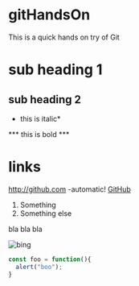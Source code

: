 # gitHandsOn
This is a quick hands on try of Git

# sub heading 1

## sub heading 2

* this is italic*

*** this is bold ***

# links
http://github.com -automatic!
[GitHub](http://github.com)

1. Something
2. Something else

bla bla bla


![bing](http://logok.org/wp-content/uploads/2014/09/Bing_logo-old-1024x768.png)


```javascript
const foo = function(){
  alert("boo");
}